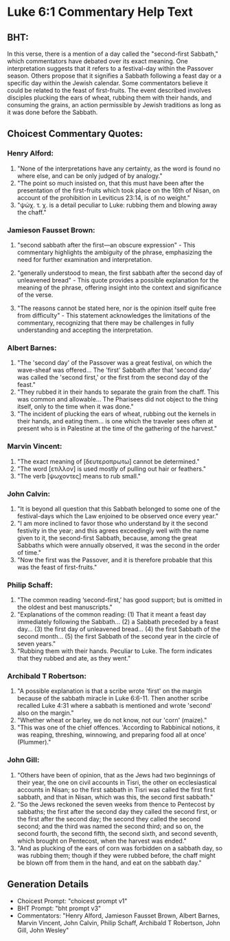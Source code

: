 # Luke 6:1 Commentary Help Text

## BHT:
In this verse, there is a mention of a day called the "second-first Sabbath," which commentators have debated over its exact meaning. One interpretation suggests that it refers to a festival-day within the Passover season. Others propose that it signifies a Sabbath following a feast day or a specific day within the Jewish calendar. Some commentators believe it could be related to the feast of first-fruits. The event described involves disciples plucking the ears of wheat, rubbing them with their hands, and consuming the grains, an action permissible by Jewish traditions as long as it was done before the Sabbath.

## Choicest Commentary Quotes:
### Henry Alford:
1. "None of the interpretations have any certainty, as the word is found no where else, and can be only judged of by analogy."
2. "The point so much insisted on, that this must have been after the presentation of the first-fruits which took place on the 16th of Nisan, on account of the prohibition in Leviticus 23:14, is of no weight."
3. "ψώχ. τ. χ. is a detail peculiar to Luke: rubbing them and blowing away the chaff."

### Jamieson Fausset Brown:
1. "second sabbath after the first—an obscure expression" - This commentary highlights the ambiguity of the phrase, emphasizing the need for further examination and interpretation.

2. "generally understood to mean, the first sabbath after the second day of unleavened bread" - This quote provides a possible explanation for the meaning of the phrase, offering insight into the context and significance of the verse.

3. "The reasons cannot be stated here, nor is the opinion itself quite free from difficulty" - This statement acknowledges the limitations of the commentary, recognizing that there may be challenges in fully understanding and accepting the interpretation.

### Albert Barnes:
1. "The 'second day' of the Passover was a great festival, on which the wave-sheaf was offered... The 'first' Sabbath after that 'second day' was called the 'second first,' or the first from the second day of the feast." 
2. "They rubbed it in their hands to separate the grain from the chaff. This was common and allowable... The Pharisees did not object to the thing itself, only to the time when it was done."
3. "The incident of plucking the ears of wheat, rubbing out the kernels in their hands, and eating them... is one which the traveler sees often at present who is in Palestine at the time of the gathering of the harvest."

### Marvin Vincent:
1. "The exact meaning of [δευτεροπρωτω] cannot be determined."
2. "The word [ετιλλον] is used mostly of pulling out hair or feathers."
3. "The verb [ψωχοντες] means to rub small."

### John Calvin:
1. "It is beyond all question that this Sabbath belonged to some one of the festival-days which the Law enjoined to be observed once every year." 
2. "I am more inclined to favor those who understand by it the second festivity in the year; and this agrees exceedingly well with the name given to it, the second-first Sabbath, because, among the great Sabbaths which were annually observed, it was the second in the order of time."
3. "Now the first was the Passover, and it is therefore probable that this was the feast of first-fruits."

### Philip Schaff:
1) "The common reading ‘second-first,’ has good support; but is omitted in the oldest and best manuscripts."
2) "Explanations of the common reading: (1) That it meant a feast day immediately following the Sabbath... (2) a Sabbath preceded by a feast day... (3) the first day of unleavened bread... (4) the first Sabbath of the second month... (5) the first Sabbath of the second year in the circle of seven years."
3) "Rubbing them with their hands. Peculiar to Luke. The form indicates that they rubbed and ate, as they went."

### Archibald T Robertson:
1. "A possible explanation is that a scribe wrote 'first' on the margin because of the sabbath miracle in Luke 6:6-11. Then another scribe recalled Luke 4:31 where a sabbath is mentioned and wrote 'second' also on the margin."
2. "Whether wheat or barley, we do not know, not our 'corn' (maize)."
3. "This was one of the chief offences. 'According to Rabbinical notions, it was reaping, threshing, winnowing, and preparing food all at once' (Plummer)."

### John Gill:
1. "Others have been of opinion, that as the Jews had two beginnings of their year, the one on civil accounts in Tisri, the other on ecclesiastical accounts in Nisan; so the first sabbath in Tisri was called the first first sabbath, and that in Nisan, which was this, the second first sabbath."
2. "So the Jews reckoned the seven weeks from thence to Pentecost by sabbaths; the first after the second day they called the second first, or the first after the second day; the second they called the second second; and the third was named the second third; and so on, the second fourth, the second fifth, the second sixth, and second seventh, which brought on Pentecost, when the harvest was ended."
3. "And as plucking of the ears of corn was forbidden on a sabbath day, so was rubbing them; though if they were rubbed before, the chaff might be blown off from them in the hand, and eat on the sabbath day."


## Generation Details
- Choicest Prompt: "choicest prompt v1"
- BHT Prompt: "bht prompt v3"
- Commentators: "Henry Alford, Jamieson Fausset Brown, Albert Barnes, Marvin Vincent, John Calvin, Philip Schaff, Archibald T Robertson, John Gill, John Wesley"
